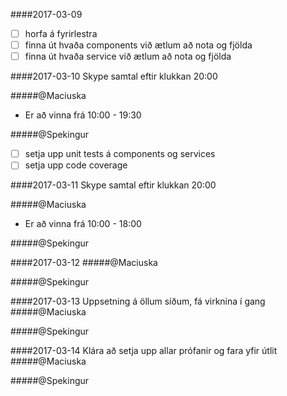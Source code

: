 ####2017-03-09
- [ ] horfa á fyrirlestra
- [ ] finna út hvaða components við ætlum að nota og fjölda
- [ ] finna út hvaða service við ætlum að nota og fjölda

####2017-03-10
Skype samtal eftir klukkan 20:00

#####@Maciuska
- Er að vinna frá 10:00 - 19:30

#####@Spekingur
- [ ] setja upp unit tests á components og services
- [ ] setja upp code coverage

####2017-03-11
Skype samtal eftir klukkan 20:00

#####@Maciuska
- Er að vinna frá 10:00 - 18:00

#####@Spekingur

####2017-03-12
#####@Maciuska

#####@Spekingur

####2017-03-13
Uppsetning á öllum síðum, fá virknina í gang
#####@Maciuska

#####@Spekingur

####2017-03-14
Klára að setja upp allar prófanir og fara yfir útlit
#####@Maciuska

#####@Spekingur